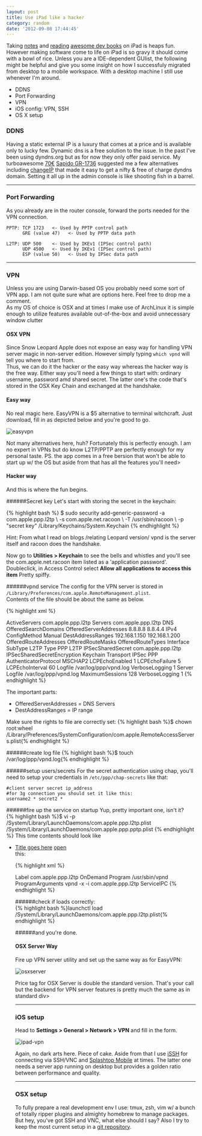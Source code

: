 ```yaml
---
layout: post
title: Use iPad like a hacker
category: random
date: '2012-09-08 17:44:45'
---
```


Taking [notes](http://itunes.apple.com/au/app/day-one-journal/id421706526?mt=8) and [reading](http://itunes.apple.com/au/app/ibooks/id364709193?mt=8) [awesome dev books](http://pragprog.com/book/vsscala/programming-scala) on iPad is heaps fun. However making software come to life on iPad is so gravy it should come with a bowl of rice. Unless you are a IDE-dependent GUIist, the following might be helpful and give you some insight on how I successfuly migrated from desktop to a mobile workspace. With a desktop machine I still use whenever I'm around.

<ul class="contentList plus">
    <li>DDNS</li>
    <li>Port Forwarding</li>
    <li>VPN</li>
    <li>iOS config: VPN, SSH</li>
    <li>OS X setup</li>
</ul>

### DDNS
Having a static external IP is a luxury that comes at a price and is available only to lucky few. Dynamic dns is a free solution to the issue. In the past I've been using dyndns.org but as for now they only offer paid service. My turboawesome [70€](http://www.amazon.com/Sapido-GR-1736-Wireless-N-Dual-band-Gigabit/dp/B008QWO59G) [Sapido GR-1736](http://www.sapidotech.com/products.php?act=view&no=118) suggested me a few alternatives including [changeIP](http://changeip.com) that made it easy to get a nifty & free of charge dyndns domain. Setting it all up in the admin console is like shooting fish in a barrel. 

---

### Port Forwarding
As you already are in the router console, forward the ports needed for the VPN connection. 

    PPTP: TCP 1723   <- Used by PPTP control path
          GRE (value 47)   <- Used by PPTP data path
        
    L2TP: UDP 500    <- Used by IKEv1 (IPSec control path)
          UDP 4500   <- Used by IKEv1 (IPSec control path)
          ESP (value 50)   <- Used by IPSec data path

---
 
### VPN
Unless you are using Darwin-based OS you probably need some sort of VPN app. I am not quite sure what are options here. Feel free to drop me a comment.  
As my OS of choice is OSX and at times I make use of ArchLinux it is simple enough to utilize features available out-of-the-box and avoid unnecessary window clutter

#### **OSX VPN**
Since Snow Leopard Apple does not expose an easy way for handling VPN server magic in non-server edition. However simply typing `which vpnd` will tell you where to start from.  
Thus, we can do it the hacker or the easy way whereas the hacker way is the free way. Either way you'll need a few things to start with: ordinary username, password amd shared secret. The latter one's the code that's stored in the OSX Key Chain and exchanged at the handshake.
#### Easy way
No real magic here. EasyVPN is a $5 alternative to terminal witchcraft. Just download, fill in as depicted below and you're good to go.   

![easyvpn](/assets/post/1209/easyvpn.png)  

Not many alternatives here, huh? Fortunately this is perfectly enough.
I am no expert in VPNs but do know L2TP/PPTP are perfectly enough for my personal taste.
PS. the app comes in a free bersion that won't be able to start up w/ the OS but aside from that has all the features you'll need>
#### Hacker way
And this is where the fun begins.  

######Secret key
Let's start with storing the secret in the keychain:

{% highlight bash %}
$ sudo security add-generic-password -a com.apple.ppp.l2tp 
    \ -s com.apple.net.racoon 
    \ -T /usr/sbin/racoon 
    \ -p "secret key" /Library/Keychains/System.Keychain
{% endhighlight %}
    
Hint: From what I read on blogs /relating Leopard version/ vpnd is the server itself and racoon does the handshake.

Now go to **Utilities > Keychain** to see the bells and whistles and you'll see the com.apple.net.racoon item listed as a 'application password'. Doubleclick, in Access Control select **Allow all applications to access this item** Pretty spiffy.

######vpnd service
The config for the VPN server is stored in `/Library/Preferences/com.apple.RemoteManagement.plist`.  
Contents of the file should be about the same as below.  

{% highlight xml %}
<?xml version="1.0" encoding="UTF-8"?>
<!DOCTYPE plist PUBLIC "-//Apple//DTD PLIST 1.0//EN" "http://www.apple.com/DTDs/PropertyList-1.0.dtd">
<plist version="1.0">
<dict>
        <key>ActiveServers</key>
        <array>
                <string>com.apple.ppp.l2tp</string>
        </array>
        <key>Servers</key>
        <dict>
                <key>com.apple.ppp.l2tp</key>
                <dict>
                        <key>DNS</key>
                        <dict>
                                <key>OfferedSearchDomains</key>
                                <array/>
                                <key>OfferedServerAddresses</key>
                                <array>
                                        <string>8.8.8.8</string>
                                        <string>8.8.4.4</string>
                                </array>
                        </dict>
                        <key>IPv4</key>
                        <dict>
                                <key>ConfigMethod</key>
                                <string>Manual</string>
                                <key>DestAddressRanges</key>
                                <array>
                                        <string>192.168.1.150</string>
                                        <string>192.168.1.200</string>
                                </array>
                                <key>OfferedRouteAddresses</key>
                                <array/>
                                <key>OfferedRouteMasks</key>
                                <array/>
                                <key>OfferedRouteTypes</key>
                                <array/>
                        </dict>
                        <key>Interface</key>
                        <dict>
                                <key>SubType</key>
                                <string>L2TP</string>
                                <key>Type</key>
                                <string>PPP</string>
                        </dict>
                        <key>L2TP</key>
                        <dict>
                                <key>IPSecSharedSecret</key>
                                <string>com.apple.ppp.l2tp</string>
                                <key>IPSecSharedSecretEncryption</key>
                                <string>Keychain</string>
                                <key>Transport</key>
                                <string>IPSec</string>
                        </dict>
                        <key>PPP</key>
                        <dict>
                                <key>AuthenticatorProtocol</key>
                                <array>
                                        <string>MSCHAP2</string>
                                </array>
                                <key>LCPEchoEnabled</key>
                                <integer>1</integer>
                                <key>LCPEchoFailure</key>
                                <integer>5</integer>
                                <key>LCPEchoInterval</key>
                                <integer>60</integer>
                                <key>Logfile</key>
                                <string>/var/log/ppp/vpnd.log</string>
                                <key>VerboseLogging</key>
                                <integer>1</integer>
                        </dict>
                        <key>Server</key>
                        <dict>
                                <key>Logfile</key>
                                <string>/var/log/ppp/vpnd.log</string>
                                <key>MaximumSessions</key>
                                <integer>128</integer>
                                <key>VerboseLogging</key>
                                <integer>1</integer>
                        </dict>
                </dict>
        </dict>
</dict>
</plist>
{% endhighlight %}

The important parts:  
- OfferedServerAddresses = DNS Servers  
- DestAddressRanges = IP range

Make sure the rights to file are correctly set:
{% highlight bash %}$ chown root:wheel /Library/Preferences/SystemConfiguration/com.apple.RemoteAccessServers.plist{% endhighlight %}

######create log file
{% highlight bash %}$ touch /var/log/ppp/vpnd.log{% endhighlight %}

######setup users/secrets
For the secret authentication using chap, you'll need to setup your credentials in `/etc/ppp/chap-secrets` like that:

    #client server secret ip_address
    #for 3g connection you should set it like this:
    username2 * secret2 *

######fire up the service on startup
Yup, pretty important one, isn't it?  
{% highlight bash %}$ vi -p /System/Library/LaunchDaemons/com.apple.ppp.l2tp.plist /System/Library/LaunchDaemons/com.apple.ppp.pptp.plist {% endhighlight %}
This time contents should look like <ul class="toggle">
      <li>
        <a href="#">Title goes here</a>
        <a class="open" href="#">open</a>
        <div>this:

{% highlight xml %}<?xml version="1.0" encoding="UTF-8"?>
<!DOCTYPE plist PUBLIC "-//Apple Computer//DTD PLIST 1.0//EN" "http://www.apple.com/DTDs/PropertyList-1.0.dtd">
<plist version="1.0">
<dict>
        <key>Label</key>
        <string>com.apple.ppp.l2tp</string>
        <key>OnDemand</key>
        <false/>
        <key>Program</key>
        <string>/usr/sbin/vpnd</string>
        <key>ProgramArguments</key>
        <array>
                <string>vpnd</string>
                <string>-x</string>
                <string>-i</string>
                <string>com.apple.ppp.l2tp</string>
        </array>
        <key>ServiceIPC</key>
        <false/>
</dict>
</plist>
{% endhighlight %}

######check if loads correctly:  
{% highlight bash %}launchctl load /System/Library/LaunchDaemons/com.apple.ppp.l2tp.plist{% endhighlight %}

######and you're done. 

#### OSX Server Way
Fire up VPN server utility and set up the same way as for EasyVPN:

![osxserver](/assets/post/1209/osxservervpn.png)

Price tag for OSX Server is double the standard version. That's your call but the backend for VPN server features is pretty much the same as in standard div>

---

### iOS setup
Head to **Settings > General > Network > VPN** and fill in the form.  

![ipad-vpn](/assets/post/1209/ipad-vpn.png)

Again, no dark arts here. Piece of cake.
Aside from that I use [iSSH](http://itunes.apple.com/us/app/issh-ssh-vnc-console/id287765826?mt=8) for connecting via SSH/VNC and [Splashtop Mobile](http://itunes.apple.com/us/app/splashtop-2-remote-desktop/id382509315?mt=8) at times. The latter one needs a server app running on desktop but provides a golden ratio between performance and quality.

---

### OSX setup
To fully prepare a real development env I use:
tmux, zsh, vim w/ a bunch of totally ripper plugins and almighty homebrew to manage packages. But hey, you've got SSH and VNC, what else should I say?
Also I try to keep the most current setup in a [git repository](http://github.com/peel/dotfiles). 

